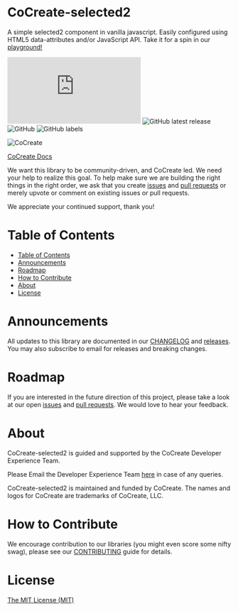 # CoCreate-selected2
A simple selected2 component in vanilla javascript. Easily configured using HTML5 data-attributes and/or JavaScript API. Take it for a spin in our [playground!](https://cocreate.app/docs/selected2)

![GitHub file size in bytes](https://img.shields.io/github/size/CoCreate-app/CoCreate-selected2/dist/CoCreate-selected2.min.js?label=minified%20size&style=for-the-badge) 
![GitHub latest release](https://img.shields.io/github/v/release/CoCreate-app/CoCreate-selected2?style=for-the-badge)
![GitHub](https://img.shields.io/github/license/CoCreate-app/CoCreate-selected2?style=for-the-badge) 
![GitHub labels](https://img.shields.io/github/labels/CoCreate-app/CoCreate-selected2/help%20wanted?style=for-the-badge)

![CoCreate](https://cdn.cocreate.app/logo.png)

[CoCreate Docs](https://cocreate.app/docs/selected2)

We want this library to be community-driven, and CoCreate led. We need your help to realize this goal. To help make sure we are building the right things in the right order, we ask that you create [issues](https://github.com/CoCreate-app/Realtime_Admin_CRM_and_CMS/issues) and [pull requests](https://github.com/CoCreate-app/Realtime_Admin_CRM_and_CMS/pulls) or merely upvote or comment on existing issues or pull requests.

We appreciate your continued support, thank you!

# Table of Contents

- [Table of Contents](#table-of-contents)
- [Announcements](#announcements)
- [Roadmap](#roadmap)
- [How to Contribute](#how-to-contribute)
- [About](#about)
- [License](#license)

<a name="announcements"></a>
# Announcements

All updates to this library are documented in our [CHANGELOG](https://github.com/CoCreate-app/CoCreate-selected2/blob/master/CHANGELOG.md) and [releases](https://github.com/CoCreate-app/CoCreate-selected2/releases). You may also subscribe to email for releases and breaking changes. 

<a name="roadmap"></a>
# Roadmap

If you are interested in the future direction of this project, please take a look at our open [issues](https://github.com/CoCreate-app/CoCreate-selected2/issues) and [pull requests](https://github.com/CoCreate-app/CoCreate-selected2/pulls). We would love to hear your feedback.


<a name="about"></a>
# About

CoCreate-selected2 is guided and supported by the CoCreate Developer Experience Team.

Please Email the Developer Experience Team [here](mailto:develop@cocreate.app) in case of any queries.

CoCreate-selected2 is maintained and funded by CoCreate. The names and logos for CoCreate are trademarks of CoCreate, LLC.

<a name="contribute"></a>
# How to Contribute

We encourage contribution to our libraries (you might even score some nifty swag), please see our [CONTRIBUTING](https://github.com/CoCreate-app/CoCreate-selected2/blob/master/CONTRIBUTING.md) guide for details.

# License
[The MIT License (MIT)](https://github.com/CoCreate-app/CoCreate-selected2/blob/master/LICENSE)

